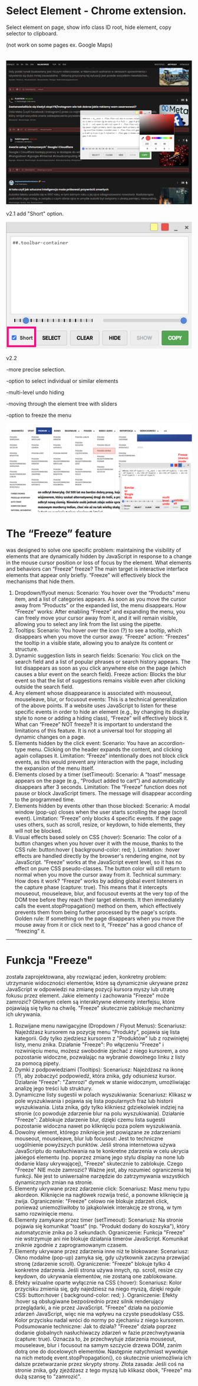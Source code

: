 # Select Element - Chrome extension.
Select element on page, show info class ID root, hide element, copy selector to clipboard.

(not work on some pages ex. Google Maps)
<br>
<br>
<br>
![select](images/select2.png)

v2.1 add "Short" option.


![2.1](images/2.1.png)

v2.2 

-more precise selection. 

-option to select individual or similar elements

-multi-level undo hiding

-moving through the element tree with sliders

-option to freeze the menu

![2.2](images/2.2.png)

# The “Freeze” feature 
was designed to solve one specific problem: maintaining the visibility of elements that are dynamically hidden by JavaScript in response to a change in the mouse cursor position or loss of focus by the element.
What elements and behaviors can “Freeze” freeze?
The main target is interactive interface elements that appear only briefly. “Freeze” will effectively block the mechanisms that hide them.
1. Dropdown/flyout menus:
Scenario: You hover over the “Products” menu item, and a list of categories appears. As soon as you move the cursor away from “Products” or the expanded list, the menu disappears.
How “Freeze” works: After enabling “Freeze” and expanding the menu, you can freely move your cursor away from it, and it will remain visible, allowing you to select any link from the list using the pipette.
2. Tooltips:
Scenario: You hover over the icon (?) to see a tooltip, which disappears when you move the cursor away.
“Freeze” action: “Freezes” the tooltip in a visible state, allowing you to analyze its content or structure.
3. Dynamic suggestion lists in search fields:
Scenario: You click on the search field and a list of popular phrases or search history appears. The list disappears as soon as you click anywhere else on the page (which causes a blur event on the search field).
Freeze action: Blocks the blur event so that the list of suggestions remains visible even after clicking outside the search field.
4. Any element whose disappearance is associated with mouseout, mouseleave, blur, or focusout events:
This is a technical generalization of the above points. If a website uses JavaScript to listen for these specific events in order to hide an element (e.g., by changing its display style to none or adding a hiding class), “Freeze” will effectively block it.
What can “Freeze” NOT freeze?
It is important to understand the limitations of this feature. It is not a universal tool for stopping all dynamic changes on a page.
1. Elements hidden by the click event:
Scenario: You have an accordion-type menu. Clicking on the header expands the content, and clicking again collapses it.
Limitation: “Freeze” intentionally does not block click events, as this would prevent any interaction with the page, including the expansion of the menu itself.
2. Elements closed by a timer (setTimeout):
Scenario: A “toast” message appears on the page (e.g., “Product added to cart”) and automatically disappears after 3 seconds.
Limitation: The “Freeze” function does not pause or block JavaScript timers. The message will disappear according to the programmed time.
3. Elements hidden by events other than those blocked:
Scenario: A modal window (pop-up) closes when the user starts scrolling the page (scroll event).
Limitation: “Freeze” only blocks 4 specific events. If the page uses others, such as scroll, resize, or keydown, to hide elements, they will not be blocked.
4. Visual effects based solely on CSS (:hover):
Scenario: The color of a button changes when you hover over it with the mouse, thanks to the CSS rule: button:hover { background-color: red; }.
Limitation: :hover effects are handled directly by the browser's rendering engine, not by JavaScript. “Freeze” works at the JavaScript event level, so it has no effect on pure CSS pseudo-classes. The button color will still return to normal when you move the cursor away from it.
Technical summary: How does it work?
“Freeze” works by adding global event listeners in the capture phase (capture: true). This means that it intercepts mouseout, mouseleave, blur, and focusout events at the very top of the DOM tree before they reach their target elements. It then immediately calls the event.stopPropagation() method on them, which effectively prevents them from being further processed by the page's scripts.
Golden rule: If something on the page disappears when you move the mouse away from it or click next to it, “Freeze” has a good chance of “freezing” it.

*********
# Funkcja "Freeze" 
została zaprojektowana, aby rozwiązać jeden, konkretny problem: utrzymanie widoczności elementów, które są dynamicznie ukrywane przez JavaScript w odpowiedzi na zmianę pozycji kursora myszy lub utratę fokusu przez element.
Jakie elementy i zachowania "Freeze" może zamrozić?
Głównym celem są interaktywne elementy interfejsu, które pojawiają się tylko na chwilę. "Freeze" skutecznie zablokuje mechanizmy ich ukrywania.
1. Rozwijane menu nawigacyjne (Dropdown / Flyout Menus):
Scenariusz: Najeżdżasz kursorem na pozycję menu "Produkty", pojawia się lista kategorii. Gdy tylko zjedziesz kursorem z "Produktów" lub z rozwiniętej listy, menu znika.
Działanie "Freeze": Po włączeniu "Freeze" i rozwinięciu menu, możesz swobodnie zjechać z niego kursorem, a ono pozostanie widoczne, pozwalając na wybranie dowolnego linku z listy za pomocą pipety.
2. Dymki z podpowiedziami (Tooltips):
Scenariusz: Najeżdżasz na ikonę (?), aby zobaczyć podpowiedź, która znika, gdy odsuniesz kursor.
Działanie "Freeze": "Zamrozi" dymek w stanie widocznym, umożliwiając analizę jego treści lub struktury.
3. Dynamiczne listy sugestii w polach wyszukiwania:
Scenariusz: Klikasz w pole wyszukiwania i pojawia się lista popularnych fraz lub historii wyszukiwania. Lista znika, gdy tylko klikniesz gdziekolwiek indziej na stronie (co powoduje zdarzenie blur na polu wyszukiwania).
Działanie "Freeze": Zablokuje zdarzenie blur, dzięki czemu lista sugestii pozostanie widoczna nawet po kliknięciu poza polem wyszukiwania.
4. Dowolny element, którego zniknięcie jest powiązane ze zdarzeniami mouseout, mouseleave, blur lub focusout:
Jest to techniczne uogólnienie powyższych punktów. Jeśli strona internetowa używa JavaScriptu do nasłuchiwania na te konkretne zdarzenia w celu ukrycia jakiegoś elementu (np. poprzez zmianę jego stylu display na none lub dodanie klasy ukrywającej), "Freeze" skutecznie to zablokuje.
Czego "Freeze" NIE może zamrozić?
Ważne jest, aby rozumieć ograniczenia tej funkcji. Nie jest to uniwersalne narzędzie do zatrzymywania wszystkich dynamicznych zmian na stronie.
1. Elementy ukrywane przez zdarzenie click:
Scenariusz: Masz menu typu akordeon. Kliknięcie na nagłówek rozwija treść, a ponowne kliknięcie ją zwija.
Ograniczenie: "Freeze" celowo nie blokuje zdarzeń click, ponieważ uniemożliwiłoby to jakąkolwiek interakcję ze stroną, w tym samo rozwinięcie menu.
2. Elementy zamykane przez timer (setTimeout):
Scenariusz: Na stronie pojawia się komunikat "toast" (np. "Produkt dodany do koszyka"), który automatycznie znika po 3 sekundach.
Ograniczenie: Funkcja "Freeze" nie wstrzymuje ani nie blokuje działania timerów JavaScript. Komunikat zniknie zgodnie z zaprogramowanym czasem.
3. Elementy ukrywane przez zdarzenia inne niż te blokowane:
Scenariusz: Okno modalne (pop-up) zamyka się, gdy użytkownik zaczyna przewijać stronę (zdarzenie scroll).
Ograniczenie: "Freeze" blokuje tylko 4 konkretne zdarzenia. Jeśli strona używa innych, np. scroll, resize czy keydown, do ukrywania elementów, nie zostaną one zablokowane.
4. Efekty wizualne oparte wyłącznie na CSS (:hover):
Scenariusz: Kolor przycisku zmienia się, gdy najedziesz na niego myszą, dzięki regule CSS: button:hover { background-color: red; }.
Ograniczenie: Efekty :hover są obsługiwane bezpośrednio przez silnik renderujący przeglądarki, a nie przez JavaScript. "Freeze" działa na poziomie zdarzeń JavaScript, więc nie ma wpływu na czyste pseudoklasy CSS. Kolor przycisku nadal wróci do normy po zjechaniu z niego kursorem.
Podsumowanie techniczne: Jak to działa?
"Freeze" działa poprzez dodanie globalnych nasłuchiwaczy zdarzeń w fazie przechwytywania (capture: true). Oznacza to, że przechwytuje zdarzenia mouseout, mouseleave, blur i focusout na samym szczycie drzewa DOM, zanim dotrą one do docelowych elementów. Następnie natychmiast wywołuje na nich metodę event.stopPropagation(), co skutecznie uniemożliwia ich dalsze przetwarzanie przez skrypty strony.
Złota zasada: Jeśli coś na stronie znika, gdy zjeżdżasz z tego myszą lub klikasz obok, "Freeze" ma dużą szansę to "zamrozić".
